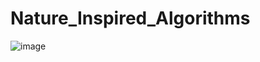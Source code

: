 # Nature_Inspired_Algorithms
![image](https://user-images.githubusercontent.com/62771420/193807560-2b30858f-7312-402f-944a-781cff5821cd.png)

